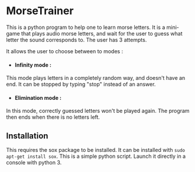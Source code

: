# MorseTrainer
This is a python program to help one to learn morse letters. It is a mini-game that plays audio morse letters,
and wait for the user to guess what letter the sound corresponds to. The user has 3 attempts.

It allows the user to choose between to modes : 
* #### Infinity mode :
This mode plays letters in a completely random way, and doesn't have an end. It can be stopped by typing "stop" instead of an answer.
* #### Elimination mode :
In this mode, correctly guessed letters won't be played again. The program then ends when there is no letters left.

## Installation
This requires the sox package to be installed. It can be installed with `sudo apt-get install sox`.
This is a simple python script. Launch it directly in a console with python 3.
